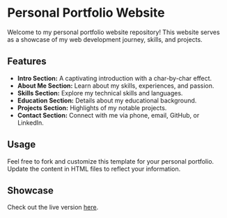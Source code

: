 # Personal Portfolio Website

Welcome to my personal portfolio website repository! This website serves as a showcase of my web development journey, skills, and projects.

## Features

- **Intro Section:** A captivating introduction with a char-by-char effect.
- **About Me Section:** Learn about my skills, experiences, and passion.
- **Skills Section:** Explore my technical skills and languages.
- **Education Section:** Details about my educational background.
- **Projects Section:** Highlights of my notable projects.
- **Contact Section:** Connect with me via phone, email, GitHub, or LinkedIn.

## Usage

Feel free to fork and customize this template for your personal portfolio. Update the content in HTML files to reflect your information.

## Showcase

Check out the live version [here](https://Sourav459000.github.io/PersonalPortfolioWebsite).
